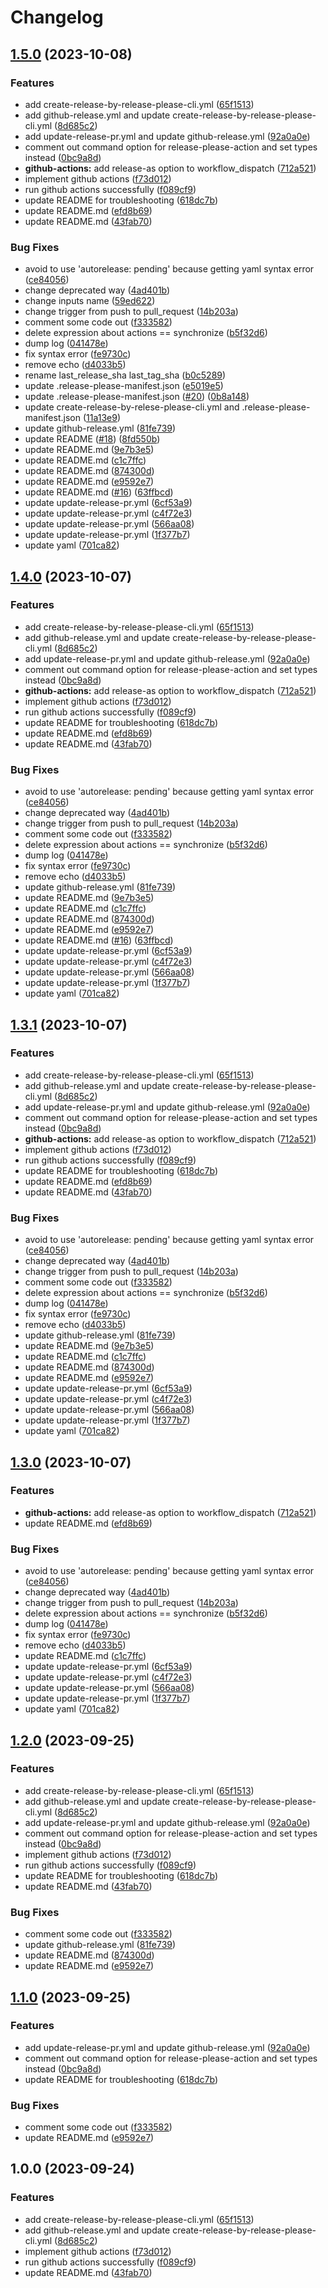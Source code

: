 # Changelog

## [1.5.0](https://github.com/dhythm/github-release-example/compare/github-release-example-v1.4.0...github-release-example-v1.5.0) (2023-10-08)


### Features

* add create-release-by-release-please-cli.yml ([65f1513](https://github.com/dhythm/github-release-example/commit/65f15130191deab4d78bf731836467bab3287e80))
* add github-release.yml and update create-release-by-release-please-cli.yml ([8d685c2](https://github.com/dhythm/github-release-example/commit/8d685c25ca83f028396b87c928b89010d96f2428))
* add update-release-pr.yml and update github-release.yml ([92a0a0e](https://github.com/dhythm/github-release-example/commit/92a0a0e11c10fc3b6402941c8dc011b970958e2b))
* comment out command option for release-please-action and set types instead ([0bc9a8d](https://github.com/dhythm/github-release-example/commit/0bc9a8dc5326983e0019d5158cdc20770e805fe8))
* **github-actions:** add release-as option to workflow_dispatch ([712a521](https://github.com/dhythm/github-release-example/commit/712a521fdf8a3426ef3ddae9fe627f934d88785c))
* implement github actions ([f73d012](https://github.com/dhythm/github-release-example/commit/f73d012c29eaff8651ba7971ea5ade95f59942bf))
* run github actions successfully ([f089cf9](https://github.com/dhythm/github-release-example/commit/f089cf9c8bac7bbfce20cd0759931ff18d426720))
* update README for troubleshooting ([618dc7b](https://github.com/dhythm/github-release-example/commit/618dc7b83c6aff386033093d406f967e00378a2e))
* update README.md ([efd8b69](https://github.com/dhythm/github-release-example/commit/efd8b69322b4f55a2680017a026ac46827e6ac95))
* update README.md ([43fab70](https://github.com/dhythm/github-release-example/commit/43fab7028b0f4278a2acf8bffba932abe098c177))


### Bug Fixes

* avoid to use 'autorelease: pending' because getting yaml syntax error ([ce84056](https://github.com/dhythm/github-release-example/commit/ce840563fc6410f3c27b318dabd0fbe887121d04))
* change deprecated way ([4ad401b](https://github.com/dhythm/github-release-example/commit/4ad401bbc6e6ac8ee72fd0d2e8a9ed062b41a849))
* change inputs name ([59ed622](https://github.com/dhythm/github-release-example/commit/59ed622bb8ea00ced23316f969ee097c8e66bf3f))
* change trigger from push to pull_request ([14b203a](https://github.com/dhythm/github-release-example/commit/14b203a3280a117a572cbc097490130091cef981))
* comment some code out ([f333582](https://github.com/dhythm/github-release-example/commit/f333582c29b4a1ec4328d943e21ccb8720e2ca89))
* delete expression about actions == synchronize ([b5f32d6](https://github.com/dhythm/github-release-example/commit/b5f32d6260c139894e9deb3d2d27ed91bdfdc868))
* dump log ([041478e](https://github.com/dhythm/github-release-example/commit/041478ee596d0ec23fd520d9af4077708af75881))
* fix syntax error ([fe9730c](https://github.com/dhythm/github-release-example/commit/fe9730ca638c1e12c2f66a1135c488ebb087a0d1))
* remove echo ([d4033b5](https://github.com/dhythm/github-release-example/commit/d4033b5a810c5e4e629b489e79a91566828d50b1))
* rename last_release_sha last_tag_sha ([b0c5289](https://github.com/dhythm/github-release-example/commit/b0c52890fae99257ef829947cdb5fb36057b1aa5))
* update .release-please-manifest.json ([e5019e5](https://github.com/dhythm/github-release-example/commit/e5019e5bfd0b184d8f07e596f2b97f3c04d2e2ca))
* update .release-please-manifest.json ([#20](https://github.com/dhythm/github-release-example/issues/20)) ([0b8a148](https://github.com/dhythm/github-release-example/commit/0b8a148eb08be39bb340a4e87e7ce7ef4dc70bcf))
* update create-release-by-relese-please-cli.yml and .release-please-manifest.json ([11a13e9](https://github.com/dhythm/github-release-example/commit/11a13e9d94bf9c3466d0856dec751b03f48fe99e))
* update github-release.yml ([81fe739](https://github.com/dhythm/github-release-example/commit/81fe739718bb2c8c36410ac97d6a36767b4e73ae))
* update README ([#18](https://github.com/dhythm/github-release-example/issues/18)) ([8fd550b](https://github.com/dhythm/github-release-example/commit/8fd550b654e06d030dc625b421f12feb3d6257a7))
* update README.md ([9e7b3e5](https://github.com/dhythm/github-release-example/commit/9e7b3e597e6b87c6b525b971292fc97e3b3ef0d1))
* update README.md ([c1c7ffc](https://github.com/dhythm/github-release-example/commit/c1c7ffc0ac7ffd5a01e80ff35786465cf7936fd3))
* update README.md ([874300d](https://github.com/dhythm/github-release-example/commit/874300d22735bfda246545c2f4fb8c0f35996eb8))
* update README.md ([e9592e7](https://github.com/dhythm/github-release-example/commit/e9592e7c67315100a969b26cc998a3e23a073bed))
* update README.md ([#16](https://github.com/dhythm/github-release-example/issues/16)) ([63ffbcd](https://github.com/dhythm/github-release-example/commit/63ffbcd4b5f4a7198d6351c85bb3f811fbedab81))
* update update-release-pr.yml ([6cf53a9](https://github.com/dhythm/github-release-example/commit/6cf53a9c1333e66341802c915189b85c80f6380a))
* update update-release-pr.yml ([c4f72e3](https://github.com/dhythm/github-release-example/commit/c4f72e3cb872ecf0cb9dabc4f6e4cdabc002e21e))
* update update-release-pr.yml ([566aa08](https://github.com/dhythm/github-release-example/commit/566aa08b107bbc668dd2ad25e3031450d1be7b10))
* update update-release-pr.yml ([1f377b7](https://github.com/dhythm/github-release-example/commit/1f377b74cb75e6e226a1350893d9f2d1109084c7))
* update yaml ([701ca82](https://github.com/dhythm/github-release-example/commit/701ca824b87256b44a421b3bdbbd6d46236d9035))

## [1.4.0](https://github.com/dhythm/github-release-example/compare/github-release-example-v1.3.1...github-release-example-v1.4.0) (2023-10-07)


### Features

* add create-release-by-release-please-cli.yml ([65f1513](https://github.com/dhythm/github-release-example/commit/65f15130191deab4d78bf731836467bab3287e80))
* add github-release.yml and update create-release-by-release-please-cli.yml ([8d685c2](https://github.com/dhythm/github-release-example/commit/8d685c25ca83f028396b87c928b89010d96f2428))
* add update-release-pr.yml and update github-release.yml ([92a0a0e](https://github.com/dhythm/github-release-example/commit/92a0a0e11c10fc3b6402941c8dc011b970958e2b))
* comment out command option for release-please-action and set types instead ([0bc9a8d](https://github.com/dhythm/github-release-example/commit/0bc9a8dc5326983e0019d5158cdc20770e805fe8))
* **github-actions:** add release-as option to workflow_dispatch ([712a521](https://github.com/dhythm/github-release-example/commit/712a521fdf8a3426ef3ddae9fe627f934d88785c))
* implement github actions ([f73d012](https://github.com/dhythm/github-release-example/commit/f73d012c29eaff8651ba7971ea5ade95f59942bf))
* run github actions successfully ([f089cf9](https://github.com/dhythm/github-release-example/commit/f089cf9c8bac7bbfce20cd0759931ff18d426720))
* update README for troubleshooting ([618dc7b](https://github.com/dhythm/github-release-example/commit/618dc7b83c6aff386033093d406f967e00378a2e))
* update README.md ([efd8b69](https://github.com/dhythm/github-release-example/commit/efd8b69322b4f55a2680017a026ac46827e6ac95))
* update README.md ([43fab70](https://github.com/dhythm/github-release-example/commit/43fab7028b0f4278a2acf8bffba932abe098c177))


### Bug Fixes

* avoid to use 'autorelease: pending' because getting yaml syntax error ([ce84056](https://github.com/dhythm/github-release-example/commit/ce840563fc6410f3c27b318dabd0fbe887121d04))
* change deprecated way ([4ad401b](https://github.com/dhythm/github-release-example/commit/4ad401bbc6e6ac8ee72fd0d2e8a9ed062b41a849))
* change trigger from push to pull_request ([14b203a](https://github.com/dhythm/github-release-example/commit/14b203a3280a117a572cbc097490130091cef981))
* comment some code out ([f333582](https://github.com/dhythm/github-release-example/commit/f333582c29b4a1ec4328d943e21ccb8720e2ca89))
* delete expression about actions == synchronize ([b5f32d6](https://github.com/dhythm/github-release-example/commit/b5f32d6260c139894e9deb3d2d27ed91bdfdc868))
* dump log ([041478e](https://github.com/dhythm/github-release-example/commit/041478ee596d0ec23fd520d9af4077708af75881))
* fix syntax error ([fe9730c](https://github.com/dhythm/github-release-example/commit/fe9730ca638c1e12c2f66a1135c488ebb087a0d1))
* remove echo ([d4033b5](https://github.com/dhythm/github-release-example/commit/d4033b5a810c5e4e629b489e79a91566828d50b1))
* update github-release.yml ([81fe739](https://github.com/dhythm/github-release-example/commit/81fe739718bb2c8c36410ac97d6a36767b4e73ae))
* update README.md ([9e7b3e5](https://github.com/dhythm/github-release-example/commit/9e7b3e597e6b87c6b525b971292fc97e3b3ef0d1))
* update README.md ([c1c7ffc](https://github.com/dhythm/github-release-example/commit/c1c7ffc0ac7ffd5a01e80ff35786465cf7936fd3))
* update README.md ([874300d](https://github.com/dhythm/github-release-example/commit/874300d22735bfda246545c2f4fb8c0f35996eb8))
* update README.md ([e9592e7](https://github.com/dhythm/github-release-example/commit/e9592e7c67315100a969b26cc998a3e23a073bed))
* update README.md ([#16](https://github.com/dhythm/github-release-example/issues/16)) ([63ffbcd](https://github.com/dhythm/github-release-example/commit/63ffbcd4b5f4a7198d6351c85bb3f811fbedab81))
* update update-release-pr.yml ([6cf53a9](https://github.com/dhythm/github-release-example/commit/6cf53a9c1333e66341802c915189b85c80f6380a))
* update update-release-pr.yml ([c4f72e3](https://github.com/dhythm/github-release-example/commit/c4f72e3cb872ecf0cb9dabc4f6e4cdabc002e21e))
* update update-release-pr.yml ([566aa08](https://github.com/dhythm/github-release-example/commit/566aa08b107bbc668dd2ad25e3031450d1be7b10))
* update update-release-pr.yml ([1f377b7](https://github.com/dhythm/github-release-example/commit/1f377b74cb75e6e226a1350893d9f2d1109084c7))
* update yaml ([701ca82](https://github.com/dhythm/github-release-example/commit/701ca824b87256b44a421b3bdbbd6d46236d9035))

## [1.3.1](https://github.com/dhythm/github-release-example/compare/github-release-example-v1.3.0...github-release-example-v1.3.1) (2023-10-07)


### Features

* add create-release-by-release-please-cli.yml ([65f1513](https://github.com/dhythm/github-release-example/commit/65f15130191deab4d78bf731836467bab3287e80))
* add github-release.yml and update create-release-by-release-please-cli.yml ([8d685c2](https://github.com/dhythm/github-release-example/commit/8d685c25ca83f028396b87c928b89010d96f2428))
* add update-release-pr.yml and update github-release.yml ([92a0a0e](https://github.com/dhythm/github-release-example/commit/92a0a0e11c10fc3b6402941c8dc011b970958e2b))
* comment out command option for release-please-action and set types instead ([0bc9a8d](https://github.com/dhythm/github-release-example/commit/0bc9a8dc5326983e0019d5158cdc20770e805fe8))
* **github-actions:** add release-as option to workflow_dispatch ([712a521](https://github.com/dhythm/github-release-example/commit/712a521fdf8a3426ef3ddae9fe627f934d88785c))
* implement github actions ([f73d012](https://github.com/dhythm/github-release-example/commit/f73d012c29eaff8651ba7971ea5ade95f59942bf))
* run github actions successfully ([f089cf9](https://github.com/dhythm/github-release-example/commit/f089cf9c8bac7bbfce20cd0759931ff18d426720))
* update README for troubleshooting ([618dc7b](https://github.com/dhythm/github-release-example/commit/618dc7b83c6aff386033093d406f967e00378a2e))
* update README.md ([efd8b69](https://github.com/dhythm/github-release-example/commit/efd8b69322b4f55a2680017a026ac46827e6ac95))
* update README.md ([43fab70](https://github.com/dhythm/github-release-example/commit/43fab7028b0f4278a2acf8bffba932abe098c177))


### Bug Fixes

* avoid to use 'autorelease: pending' because getting yaml syntax error ([ce84056](https://github.com/dhythm/github-release-example/commit/ce840563fc6410f3c27b318dabd0fbe887121d04))
* change deprecated way ([4ad401b](https://github.com/dhythm/github-release-example/commit/4ad401bbc6e6ac8ee72fd0d2e8a9ed062b41a849))
* change trigger from push to pull_request ([14b203a](https://github.com/dhythm/github-release-example/commit/14b203a3280a117a572cbc097490130091cef981))
* comment some code out ([f333582](https://github.com/dhythm/github-release-example/commit/f333582c29b4a1ec4328d943e21ccb8720e2ca89))
* delete expression about actions == synchronize ([b5f32d6](https://github.com/dhythm/github-release-example/commit/b5f32d6260c139894e9deb3d2d27ed91bdfdc868))
* dump log ([041478e](https://github.com/dhythm/github-release-example/commit/041478ee596d0ec23fd520d9af4077708af75881))
* fix syntax error ([fe9730c](https://github.com/dhythm/github-release-example/commit/fe9730ca638c1e12c2f66a1135c488ebb087a0d1))
* remove echo ([d4033b5](https://github.com/dhythm/github-release-example/commit/d4033b5a810c5e4e629b489e79a91566828d50b1))
* update github-release.yml ([81fe739](https://github.com/dhythm/github-release-example/commit/81fe739718bb2c8c36410ac97d6a36767b4e73ae))
* update README.md ([9e7b3e5](https://github.com/dhythm/github-release-example/commit/9e7b3e597e6b87c6b525b971292fc97e3b3ef0d1))
* update README.md ([c1c7ffc](https://github.com/dhythm/github-release-example/commit/c1c7ffc0ac7ffd5a01e80ff35786465cf7936fd3))
* update README.md ([874300d](https://github.com/dhythm/github-release-example/commit/874300d22735bfda246545c2f4fb8c0f35996eb8))
* update README.md ([e9592e7](https://github.com/dhythm/github-release-example/commit/e9592e7c67315100a969b26cc998a3e23a073bed))
* update update-release-pr.yml ([6cf53a9](https://github.com/dhythm/github-release-example/commit/6cf53a9c1333e66341802c915189b85c80f6380a))
* update update-release-pr.yml ([c4f72e3](https://github.com/dhythm/github-release-example/commit/c4f72e3cb872ecf0cb9dabc4f6e4cdabc002e21e))
* update update-release-pr.yml ([566aa08](https://github.com/dhythm/github-release-example/commit/566aa08b107bbc668dd2ad25e3031450d1be7b10))
* update update-release-pr.yml ([1f377b7](https://github.com/dhythm/github-release-example/commit/1f377b74cb75e6e226a1350893d9f2d1109084c7))
* update yaml ([701ca82](https://github.com/dhythm/github-release-example/commit/701ca824b87256b44a421b3bdbbd6d46236d9035))

## [1.3.0](https://github.com/dhythm/github-release-example/compare/v1.2.0...v1.3.0) (2023-10-07)


### Features

* **github-actions:** add release-as option to workflow_dispatch ([712a521](https://github.com/dhythm/github-release-example/commit/712a521fdf8a3426ef3ddae9fe627f934d88785c))
* update README.md ([efd8b69](https://github.com/dhythm/github-release-example/commit/efd8b69322b4f55a2680017a026ac46827e6ac95))


### Bug Fixes

* avoid to use 'autorelease: pending' because getting yaml syntax error ([ce84056](https://github.com/dhythm/github-release-example/commit/ce840563fc6410f3c27b318dabd0fbe887121d04))
* change deprecated way ([4ad401b](https://github.com/dhythm/github-release-example/commit/4ad401bbc6e6ac8ee72fd0d2e8a9ed062b41a849))
* change trigger from push to pull_request ([14b203a](https://github.com/dhythm/github-release-example/commit/14b203a3280a117a572cbc097490130091cef981))
* delete expression about actions == synchronize ([b5f32d6](https://github.com/dhythm/github-release-example/commit/b5f32d6260c139894e9deb3d2d27ed91bdfdc868))
* dump log ([041478e](https://github.com/dhythm/github-release-example/commit/041478ee596d0ec23fd520d9af4077708af75881))
* fix syntax error ([fe9730c](https://github.com/dhythm/github-release-example/commit/fe9730ca638c1e12c2f66a1135c488ebb087a0d1))
* remove echo ([d4033b5](https://github.com/dhythm/github-release-example/commit/d4033b5a810c5e4e629b489e79a91566828d50b1))
* update README.md ([c1c7ffc](https://github.com/dhythm/github-release-example/commit/c1c7ffc0ac7ffd5a01e80ff35786465cf7936fd3))
* update update-release-pr.yml ([6cf53a9](https://github.com/dhythm/github-release-example/commit/6cf53a9c1333e66341802c915189b85c80f6380a))
* update update-release-pr.yml ([c4f72e3](https://github.com/dhythm/github-release-example/commit/c4f72e3cb872ecf0cb9dabc4f6e4cdabc002e21e))
* update update-release-pr.yml ([566aa08](https://github.com/dhythm/github-release-example/commit/566aa08b107bbc668dd2ad25e3031450d1be7b10))
* update update-release-pr.yml ([1f377b7](https://github.com/dhythm/github-release-example/commit/1f377b74cb75e6e226a1350893d9f2d1109084c7))
* update yaml ([701ca82](https://github.com/dhythm/github-release-example/commit/701ca824b87256b44a421b3bdbbd6d46236d9035))

## [1.2.0](https://github.com/dhythm/github-release-example/compare/v1.1.0...v1.2.0) (2023-09-25)


### Features

* add create-release-by-release-please-cli.yml ([65f1513](https://github.com/dhythm/github-release-example/commit/65f15130191deab4d78bf731836467bab3287e80))
* add github-release.yml and update create-release-by-release-please-cli.yml ([8d685c2](https://github.com/dhythm/github-release-example/commit/8d685c25ca83f028396b87c928b89010d96f2428))
* add update-release-pr.yml and update github-release.yml ([92a0a0e](https://github.com/dhythm/github-release-example/commit/92a0a0e11c10fc3b6402941c8dc011b970958e2b))
* comment out command option for release-please-action and set types instead ([0bc9a8d](https://github.com/dhythm/github-release-example/commit/0bc9a8dc5326983e0019d5158cdc20770e805fe8))
* implement github actions ([f73d012](https://github.com/dhythm/github-release-example/commit/f73d012c29eaff8651ba7971ea5ade95f59942bf))
* run github actions successfully ([f089cf9](https://github.com/dhythm/github-release-example/commit/f089cf9c8bac7bbfce20cd0759931ff18d426720))
* update README for troubleshooting ([618dc7b](https://github.com/dhythm/github-release-example/commit/618dc7b83c6aff386033093d406f967e00378a2e))
* update README.md ([43fab70](https://github.com/dhythm/github-release-example/commit/43fab7028b0f4278a2acf8bffba932abe098c177))


### Bug Fixes

* comment some code out ([f333582](https://github.com/dhythm/github-release-example/commit/f333582c29b4a1ec4328d943e21ccb8720e2ca89))
* update github-release.yml ([81fe739](https://github.com/dhythm/github-release-example/commit/81fe739718bb2c8c36410ac97d6a36767b4e73ae))
* update README.md ([874300d](https://github.com/dhythm/github-release-example/commit/874300d22735bfda246545c2f4fb8c0f35996eb8))
* update README.md ([e9592e7](https://github.com/dhythm/github-release-example/commit/e9592e7c67315100a969b26cc998a3e23a073bed))

## [1.1.0](https://github.com/dhythm/github-release-example/compare/v1.0.0...v1.1.0) (2023-09-25)


### Features

* add update-release-pr.yml and update github-release.yml ([92a0a0e](https://github.com/dhythm/github-release-example/commit/92a0a0e11c10fc3b6402941c8dc011b970958e2b))
* comment out command option for release-please-action and set types instead ([0bc9a8d](https://github.com/dhythm/github-release-example/commit/0bc9a8dc5326983e0019d5158cdc20770e805fe8))
* update README for troubleshooting ([618dc7b](https://github.com/dhythm/github-release-example/commit/618dc7b83c6aff386033093d406f967e00378a2e))


### Bug Fixes

* comment some code out ([f333582](https://github.com/dhythm/github-release-example/commit/f333582c29b4a1ec4328d943e21ccb8720e2ca89))
* update README.md ([e9592e7](https://github.com/dhythm/github-release-example/commit/e9592e7c67315100a969b26cc998a3e23a073bed))

## 1.0.0 (2023-09-24)


### Features

* add create-release-by-release-please-cli.yml ([65f1513](https://github.com/dhythm/github-release-example/commit/65f15130191deab4d78bf731836467bab3287e80))
* add github-release.yml and update create-release-by-release-please-cli.yml ([8d685c2](https://github.com/dhythm/github-release-example/commit/8d685c25ca83f028396b87c928b89010d96f2428))
* implement github actions ([f73d012](https://github.com/dhythm/github-release-example/commit/f73d012c29eaff8651ba7971ea5ade95f59942bf))
* run github actions successfully ([f089cf9](https://github.com/dhythm/github-release-example/commit/f089cf9c8bac7bbfce20cd0759931ff18d426720))
* update README.md ([43fab70](https://github.com/dhythm/github-release-example/commit/43fab7028b0f4278a2acf8bffba932abe098c177))

